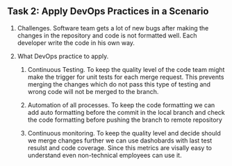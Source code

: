 ## Task 2: Apply DevOps Practices in a Scenario

1. Challenges.
Software team gets a lot of new bugs after making the changes in the repository and code is not formatted well. Each developer write the code in his own way.

2. What DevOps practice to apply.
    1. Continuous Testing.
        To keep the quality level of the code team might make the trigger for unit tests for each merge request.
        This prevents merging the changes which do not pass this type of testing and wrong code will not be merged to the branch.

    2. Automation of all processes.
        To keep the code formatting we can add auto formatting before the commit in the local branch and check 
        the code formatting before pushing the branch to remote repository

    3. Continuous monitoring.
        To keep the quality level and decide should we merge changes further we can use dashobards with last test resulst and code coverage. Since this metrics are visally easy to understand even non-technical employees can use it.